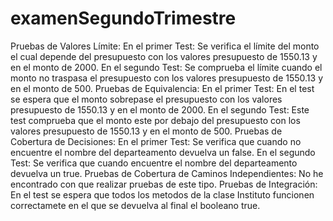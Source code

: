 # examenSegundoTrimestre
Pruebas de Valores Límite: 
En el primer Test: Se verifica el límite del monto el cual depende del presupuesto con los valores presupuesto de 1550.13 y en el monto de 2000.
En el segundo Test: Se comprueba el límite cuando el monto no traspasa el presupuesto con los valores presupuesto de 1550.13 y en el monto de 500.
Pruebas de Equivalencia:
En el primer Test: En el test se espera que el monto sobrepase el presupuesto con los valores presupuesto de 1550.13 y en el monto de 2000.
En el segundo Test: Este test comprueba que el monto este por debajo del presupuesto con los valores presupuesto de 1550.13 y en el monto de 500.
Pruebas de Cobertura de Decisiones:
En el primer Test: Se verifica que cuando no encuentre el nombre del departeamento devuelva un false.
En el segundo Test: Se verifica que cuando  encuentre el nombre del departeamento devuelva un true.
Pruebas de Cobertura de Caminos Independientes: No he encontrado con que realizar pruebas de este tipo.
Pruebas de Integración: En el test se espera que todos los metodos de la clase Instituto funcionen correctamete en el que se devuelva al final el booleano true.
